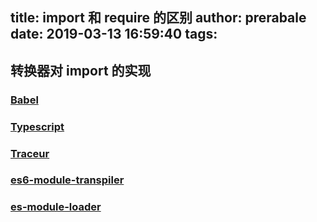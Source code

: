 title: import 和 require 的区别
author: prerabale
date: 2019-03-13 16:59:40
tags:
---
## 转换器对 import 的实现
### [Babel](https://babeljs.io/)
### [Typescript](https://www.typescriptlang.org/)
### [Traceur](https://github.com/google/traceur-compiler)
### [es6-module-transpiler](https://github.com/esnext/es6-module-transpiler)
### [es-module-loader](https://github.com/ModuleLoader/es-module-loader)